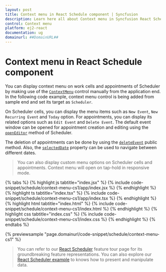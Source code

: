 ```yaml
---
layout: post
title: Context menu in React Schedule component | Syncfusion
description: Learn here all about Context menu in Syncfusion React Schedule component of Syncfusion Essential JS 2 and more.
control: Context menu 
platform: ej2-react
documentation: ug
domainurl: ##DomainURL##
---
```


# Context menu in React Schedule component

You can display context menu on work cells and appointments of Scheduler by making use of the [`ContextMenu`](https://ej2.syncfusion.com/react/documentation/context-menu/getting-started) control manually from the application end. In the following code example, context menu control is being added from sample end and set its target as `Scheduler`.

On Scheduler cells, you can display the menu items such as `New Event`, `New Recurring Event` and `Today` option. For appointments, you can display its related options such as `Edit Event` and `Delete Event`. The default event window can be opened for appointment creation and editing using the [`openEditor`](https://ej2.syncfusion.com/react/documentation/api/schedule#openeditor) method of Scheduler.

The deletion of appointments can be done by using the [`deleteEvent`](https://ej2.syncfusion.com/react/documentation/api/schedule#deleteevent) public method. Also, the [`selectedDate`](https://ej2.syncfusion.com/react/documentation/api/schedule#selecteddate) property can be used to navigate between different dates.

> You can also display custom menu options on Scheduler cells and appointments. Context menu will open on tap-hold in responsive mode.

{% tabs %}
{% highlight js tabtitle="index.jsx" %}
{% include code-snippet/schedule/context-menu-cs1/app/index.jsx %}
{% endhighlight %}
{% highlight ts tabtitle="index.tsx" %}
{% include code-snippet/schedule/context-menu-cs1/app/index.tsx %}
{% endhighlight %}
{% highlight html tabtitle="index.html" %}
{% include code-snippet/schedule/context-menu-cs1/index.html %}
{% endhighlight %}
{% highlight css tabtitle="index.css" %}
{% include code-snippet/schedule/context-menu-cs1/index.css %}
{% endhighlight %}
{% endtabs %}
        
{% previewsample "page.domainurl/code-snippet/schedule/context-menu-cs1" %}

> You can refer to our [React Scheduler](https://www.syncfusion.com/react-components/react-scheduler) feature tour page for its groundbreaking feature representations. You can also explore our [React Scheduler example](https://ej2.syncfusion.com/react/demos/#/material/schedule/overview) to knows how to present and manipulate data.
